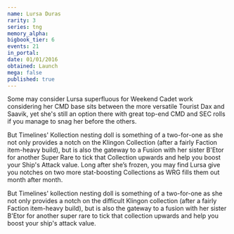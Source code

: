 ```yaml
---
name: Lursa Duras
rarity: 3
series: tng
memory_alpha:
bigbook_tier: 6
events: 21
in_portal:
date: 01/01/2016
obtained: Launch
mega: false
published: true
---
```


Some may consider Lursa superfluous for Weekend Cadet work considering her CMD base sits between the more versatile Tourist Dax and Saavik, yet she's still an option there with great top-end CMD and SEC rolls if you manage to snag her before the others.

But Timelines' Kollection nesting doll is something of a two-for-one as she not only provides a notch on the Klingon Collection (after a fairly Faction item-heavy build), but is also the gateway to a Fusion with her sister B'Etor for another Super Rare to tick that Collection upwards and help you boost your Ship's Attack value. Long after she’s frozen, you may find Lursa give you notches on two more stat-boosting Collections as WRG fills them out month after month.

But Timelines' kollection nesting doll is something of a two-for-one as she not only provides a notch on the difficult Klingon collection (after a fairly Faction item-heavy build), but is also the gateway to a fusion with her sister B'Etor for another super rare to tick that collection upwards and help you boost your ship's attack value.
